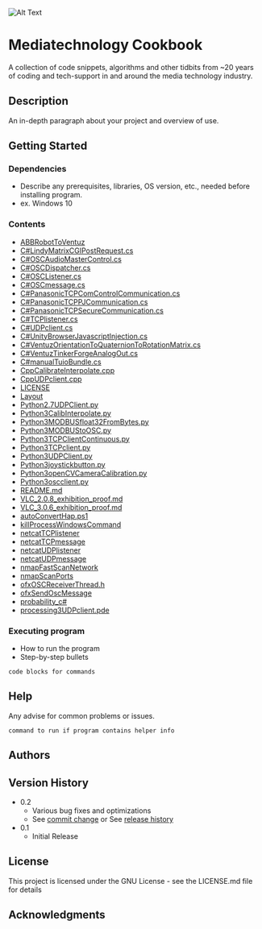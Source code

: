
![Alt Text](https://repository-images.githubusercontent.com/178588840/9f45eda4-fa1b-4e11-957b-6167946dbe53)

# Mediatechnology Cookbook

A collection of code snippets, algorithms and other tidbits from ~20 years of coding and tech-support in and around the media technology industry.

## Description

An in-depth paragraph about your project and overview of use.

## Getting Started

### Dependencies

* Describe any prerequisites, libraries, OS version, etc., needed before installing program.
* ex. Windows 10

### Contents

* [ABBRobotToVentuz](https://github.com/bastidererste/mediatechnologycookbook/blob/master/ABBRobotToVentuz)
* [C#LindyMatrixCGIPostRequest.cs](https://github.com/bastidererste/mediatechnologycookbook/blob/master/C#LindyMatrixCGIPostRequest.cs)
* [C#OSCAudioMasterControl.cs](https://github.com/bastidererste/mediatechnologycookbook/blob/master/C#OSCAudioMasterControl.cs)
* [C#OSCDispatcher.cs](https://github.com/bastidererste/mediatechnologycookbook/blob/master/C#OSCDispatcher.cs)
* [C#OSCListener.cs](https://github.com/bastidererste/mediatechnologycookbook/blob/master/C#OSCListener.cs)
* [C#OSCmessage.cs](https://github.com/bastidererste/mediatechnologycookbook/blob/master/C#OSCmessage.cs)
* [C#PanasonicTCPComControlCommunication.cs](https://github.com/bastidererste/mediatechnologycookbook/blob/master/C#PanasonicTCPComControlCommunication.cs)
* [C#PanasonicTCPPJCommunication.cs](https://github.com/bastidererste/mediatechnologycookbook/blob/master/C#PanasonicTCPPJCommunication.cs)
* [C#PanasonicTCPSecureCommunication.cs](https://github.com/bastidererste/mediatechnologycookbook/blob/master/C#PanasonicTCPSecureCommunication.cs)
* [C#TCPlistener.cs](https://github.com/bastidererste/mediatechnologycookbook/blob/master/C#TCPlistener.cs)
* [C#UDPclient.cs](https://github.com/bastidererste/mediatechnologycookbook/blob/master/C#UDPclient.cs)
* [C#UnityBrowserJavascriptInjection.cs](https://github.com/bastidererste/mediatechnologycookbook/blob/master/C#UnityBrowserJavascriptInjection.cs)
* [C#VentuzOrientationToQuaternionToRotationMatrix.cs](https://github.com/bastidererste/mediatechnologycookbook/blob/master/C#VentuzOrientationToQuaternionToRotationMatrix.cs)
* [C#VentuzTinkerForgeAnalogOut.cs](https://github.com/bastidererste/mediatechnologycookbook/blob/master/C#VentuzTinkerForgeAnalogOut.cs)
* [C#manualTuioBundle.cs](https://github.com/bastidererste/mediatechnologycookbook/blob/master/C#manualTuioBundle.cs)
* [CppCalibrateInterpolate.cpp](https://github.com/bastidererste/mediatechnologycookbook/blob/master/CppCalibrateInterpolate.cpp)
* [CppUDPclient.cpp](https://github.com/bastidererste/mediatechnologycookbook/blob/master/CppUDPclient.cpp)
* [LICENSE](https://github.com/bastidererste/mediatechnologycookbook/blob/master/LICENSE)
* [Layout](https://github.com/bastidererste/mediatechnologycookbook/blob/master/Layout)
* [Python2.7UDPClient.py](https://github.com/bastidererste/mediatechnologycookbook/blob/master/Python2.7UDPClient.py)
* [Python3CalibInterpolate.py](https://github.com/bastidererste/mediatechnologycookbook/blob/master/Python3CalibInterpolate.py)
* [Python3MODBUSfloat32FromBytes.py](https://github.com/bastidererste/mediatechnologycookbook/blob/master/Python3MODBUSfloat32FromBytes.py)
* [Python3MODBUStoOSC.py](https://github.com/bastidererste/mediatechnologycookbook/blob/master/Python3MODBUStoOSC.py)
* [Python3TCPClientContinuous.py](https://github.com/bastidererste/mediatechnologycookbook/blob/master/Python3TCPClientContinuous.py)
* [Python3TCPclient.py](https://github.com/bastidererste/mediatechnologycookbook/blob/master/Python3TCPclient.py)
* [Python3UDPClient.py](https://github.com/bastidererste/mediatechnologycookbook/blob/master/Python3UDPClient.py)
* [Python3joystickbutton.py](https://github.com/bastidererste/mediatechnologycookbook/blob/master/Python3joystickbutton.py)
* [Python3openCVCameraCalibration.py](https://github.com/bastidererste/mediatechnologycookbook/blob/master/Python3openCVCameraCalibration.py)
* [Python3oscclient.py](https://github.com/bastidererste/mediatechnologycookbook/blob/master/Python3oscclient.py)
* [README.md](https://github.com/bastidererste/mediatechnologycookbook/blob/master/README.md)
* [VLC_2.0.8_exhibition_proof.md](https://github.com/bastidererste/mediatechnologycookbook/blob/master/VLC_2.0.8_exhibition_proof.md)
* [VLC_3.0.6_exhibition_proof.md](https://github.com/bastidererste/mediatechnologycookbook/blob/master/VLC_3.0.6_exhibition_proof.md)
* [autoConvertHap.ps1](https://github.com/bastidererste/mediatechnologycookbook/blob/master/autoConvertHap.ps1)
* [killProcessWindowsCommand](https://github.com/bastidererste/mediatechnologycookbook/blob/master/killProcessWindowsCommand)
* [netcatTCPlistener](https://github.com/bastidererste/mediatechnologycookbook/blob/master/netcatTCPlistener)
* [netcatTCPmessage](https://github.com/bastidererste/mediatechnologycookbook/blob/master/netcatTCPmessage)
* [netcatUDPlistener](https://github.com/bastidererste/mediatechnologycookbook/blob/master/netcatUDPlistener)
* [netcatUDPmessage](https://github.com/bastidererste/mediatechnologycookbook/blob/master/netcatUDPmessage)
* [nmapFastScanNetwork](https://github.com/bastidererste/mediatechnologycookbook/blob/master/nmapFastScanNetwork)
* [nmapScanPorts](https://github.com/bastidererste/mediatechnologycookbook/blob/master/nmapScanPorts)
* [ofxOSCReceiverThread.h](https://github.com/bastidererste/mediatechnologycookbook/blob/master/ofxOSCReceiverThread.h)
* [ofxSendOscMessage](https://github.com/bastidererste/mediatechnologycookbook/blob/master/ofxSendOscMessage)
* [probability_c#](https://github.com/bastidererste/mediatechnologycookbook/blob/master/probability_c#)
* [processing3UDPclient.pde](https://github.com/bastidererste/mediatechnologycookbook/blob/master/processing3UDPclient.pde)

### Executing program

* How to run the program
* Step-by-step bullets
```
code blocks for commands
```

## Help

Any advise for common problems or issues.
```
command to run if program contains helper info
```

## Authors


## Version History

* 0.2
    * Various bug fixes and optimizations
    * See [commit change]() or See [release history]()
* 0.1
    * Initial Release

## License

This project is licensed under the GNU License - see the LICENSE.md file for details

## Acknowledgments




